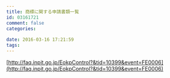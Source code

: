 ```yaml
---
title: 商標に関する申請書類一覧
id: 03161721
comment: false
categories:
   
date: 2016-03-16 17:21:59
tags:
---
```


[http://faq.inpit.go.jp/EokpControl?&tid=10399&event=FE0006](http://faq.inpit.go.jp/EokpControl?&tid=10399&event=FE0006)